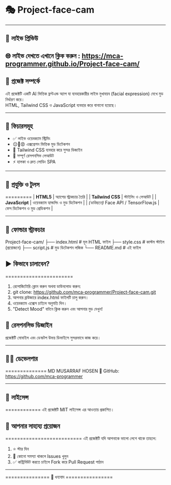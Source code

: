 # 🎭 Project-face-cam

---

## 🔗 লাইভ প্রিভিউ

🌐 লাইভ দেখতে এখানে ক্লিক করুন : https://mca-programmer.github.io/Project-face-cam/
---

## 🧠 প্রজেক্ট সম্পর্কে

এই প্রজেক্টটি একটি AI ভিত্তিক ফ্রন্টএন্ড অ্যাপ যা ব্যবহারকারীর লাইভ মুখাবয়ব (facial expression) দেখে মুড নির্ধারণ করে।  
HTML, Tailwind CSS ও JavaScript ব্যবহার করে বানানো হয়েছে।  

---

## 🚀 ফিচারসমূহ

- ✅ লাইভ ওয়েবক্যাম স্ট্রিমিং
- 😐🙂😡 এক্সপ্রেশন ভিত্তিক মুড ডিটেকশন
- 🎨 Tailwind CSS ব্যবহার করে সুন্দর ডিজাইন
- 📱 সম্পূর্ণ রেসপনসিভ লেআউট
- ⚡ হালকা ও দ্রুত লোডিং SPA

---

## 🧰 প্রযুক্তি ও টুলস
=========
| **HTML5** | অ্যাপের স্ট্রাকচার তৈরি |
| **Tailwind CSS** | স্টাইলিং ও লেআউট |
| **JavaScript** | ওয়েবক্যাম হ্যান্ডলিং ও মুড ডিটেকশন |
| *(ভবিষ্যতে)* Face API / TensorFlow.js | ফেস ডিটেকশন ও মুড প্রেডিকশন |

---

## 📁 ফোল্ডার স্ট্রাকচার

Project-face-cam/
├── index.html # মূল HTML ফাইল
├── style.css # কাস্টম স্টাইল (প্রয়োজনে)
├── script.js # মুড ডিটেকশন লজিক
└── README.md # এই ফাইল



## ▶️ কিভাবে চালাবেন?
=======================

1. রেপোজিটোরি ক্লোন করুন অথবা ডাউনলোড করুন:
2. git clone: https://github.com/mca-programmer/Project-face-cam.git
3. আপনার ব্রাউজারে index.html ফাইলটি চালু করুন।
4. ওয়েবক্যাম এক্সেস চাইলে অনুমতি দিন।
5. "Detect Mood" বাটনে ক্লিক করুন এবং আপনার মুড দেখুন!

## 📱 রেসপনসিভ ডিজাইন
প্রজেক্টটি মোবাইল এবং ডেস্কটপ উভয় ডিভাইসে সুন্দরভাবে কাজ করে।

---

## 👨‍💻 ডেভেলপার
==============
MD MUSARRAF HOSEN
🔗 GitHub: https://github.com/mca-programmer

---
## 📜 লাইসেন্স
============
এই প্রজেক্টটি MIT লাইসেন্স এর আওতায় প্রকাশিত।


## 🌟 আপনার সাহায্য প্রয়োজন
==========================
এই প্রজেক্টটি যদি আপনাকে ভালো লেগে থাকে তাহলে:

1. ⭐ স্টার দিন
2. 🐛 কোনো সমস্যা থাকলে Issues খুলুন
3. ✅ কন্ট্রিবিউট করতে চাইলে Fork করে Pull Request পাঠান
---
=============== 🙏 ধন্যবাদ ================



